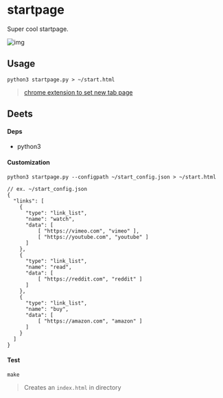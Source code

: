 # startpage

Super cool startpage.

![img](http://i.imgur.com/Etst3YH.jpg)

## Usage

```
python3 startpage.py > ~/start.html
```

> [chrome extension to set new tab page](https://chrome.google.com/webstore/detail/new-tab-redirect/icpgjfneehieebagbmdbhnlpiopdcmna)

## Deets

#### Deps

- python3

#### Customization

```
python3 startpage.py --configpath ~/start_config.json > ~/start.html

// ex. ~/start_config.json
{
  "links": [
    {
      "type": "link_list",
      "name": "watch",
      "data": [
          [ "https://vimeo.com", "vimeo" ],
          [ "https://youtube.com", "youtube" ]
      ]
    },
    {
      "type": "link_list",
      "name": "read",
      "data": [
          [ "https://reddit.com", "reddit" ]
      ]
    },
    {
      "type": "link_list",
      "name": "buy",
      "data": [
          [ "https://amazon.com", "amazon" ]
      ]
    }
  ]
}
```

#### Test

```
make
```

> Creates an `index.html` in directory
